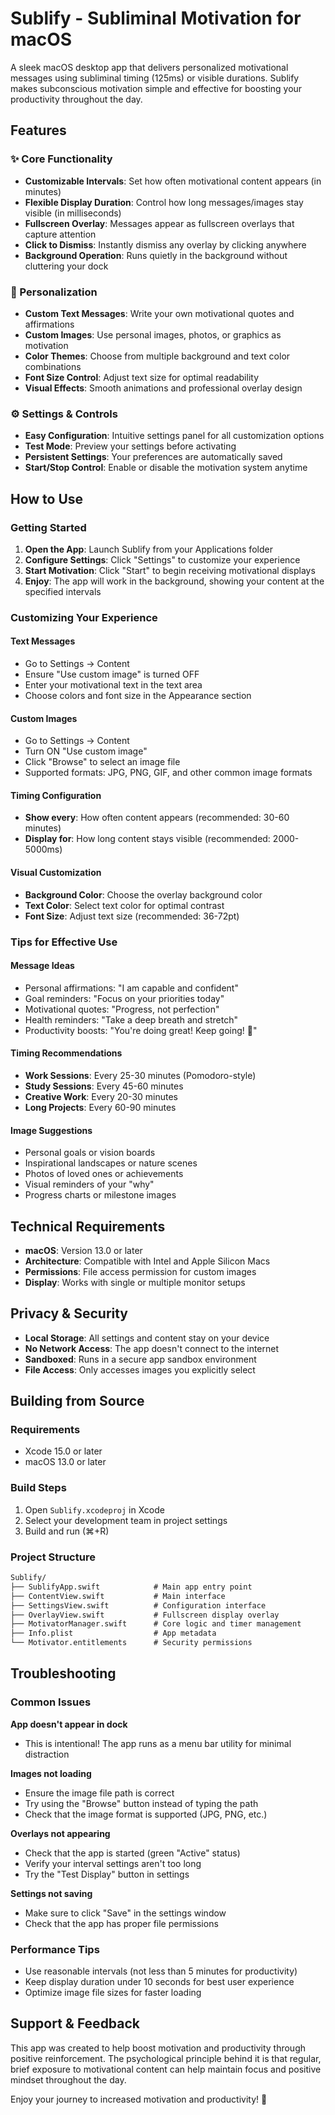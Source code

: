# Sublify - Subliminal Motivation for macOS

A sleek macOS desktop app that delivers personalized motivational messages using subliminal timing (125ms) or visible durations. Sublify makes subconscious motivation simple and effective for boosting your productivity throughout the day.

## Features

### ✨ Core Functionality

- **Customizable Intervals**: Set how often motivational content appears (in minutes)
- **Flexible Display Duration**: Control how long messages/images stay visible (in milliseconds)
- **Fullscreen Overlay**: Messages appear as fullscreen overlays that capture attention
- **Click to Dismiss**: Instantly dismiss any overlay by clicking anywhere
- **Background Operation**: Runs quietly in the background without cluttering your dock

### 🎨 Personalization

- **Custom Text Messages**: Write your own motivational quotes and affirmations
- **Custom Images**: Use personal images, photos, or graphics as motivation
- **Color Themes**: Choose from multiple background and text color combinations
- **Font Size Control**: Adjust text size for optimal readability
- **Visual Effects**: Smooth animations and professional overlay design

### ⚙️ Settings & Controls

- **Easy Configuration**: Intuitive settings panel for all customization options
- **Test Mode**: Preview your settings before activating
- **Persistent Settings**: Your preferences are automatically saved
- **Start/Stop Control**: Enable or disable the motivation system anytime

## How to Use

### Getting Started

1. **Open the App**: Launch Sublify from your Applications folder
2. **Configure Settings**: Click "Settings" to customize your experience
3. **Start Motivation**: Click "Start" to begin receiving motivational displays
4. **Enjoy**: The app will work in the background, showing your content at the specified intervals

### Customizing Your Experience

#### Text Messages
- Go to Settings → Content
- Ensure "Use custom image" is turned OFF
- Enter your motivational text in the text area
- Choose colors and font size in the Appearance section

#### Custom Images
- Go to Settings → Content
- Turn ON "Use custom image"
- Click "Browse" to select an image file
- Supported formats: JPG, PNG, GIF, and other common image formats

#### Timing Configuration
- **Show every**: How often content appears (recommended: 30-60 minutes)
- **Display for**: How long content stays visible (recommended: 2000-5000ms)

#### Visual Customization
- **Background Color**: Choose the overlay background color
- **Text Color**: Select text color for optimal contrast
- **Font Size**: Adjust text size (recommended: 36-72pt)

### Tips for Effective Use

#### Message Ideas

- Personal affirmations: "I am capable and confident"
- Goal reminders: "Focus on your priorities today"
- Motivational quotes: "Progress, not perfection"
- Health reminders: "Take a deep breath and stretch"
- Productivity boosts: "You're doing great! Keep going! 💪"

#### Timing Recommendations

- **Work Sessions**: Every 25-30 minutes (Pomodoro-style)
- **Study Sessions**: Every 45-60 minutes
- **Creative Work**: Every 20-30 minutes
- **Long Projects**: Every 60-90 minutes

#### Image Suggestions

- Personal goals or vision boards
- Inspirational landscapes or nature scenes
- Photos of loved ones or achievements
- Visual reminders of your "why"
- Progress charts or milestone images

## Technical Requirements

- **macOS**: Version 13.0 or later
- **Architecture**: Compatible with Intel and Apple Silicon Macs
- **Permissions**: File access permission for custom images
- **Display**: Works with single or multiple monitor setups

## Privacy & Security

- **Local Storage**: All settings and content stay on your device
- **No Network Access**: The app doesn't connect to the internet
- **Sandboxed**: Runs in a secure app sandbox environment
- **File Access**: Only accesses images you explicitly select

## Building from Source

### Requirements

- Xcode 15.0 or later
- macOS 13.0 or later

### Build Steps

1. Open `Sublify.xcodeproj` in Xcode
2. Select your development team in project settings
3. Build and run (⌘+R)

### Project Structure

```md
Sublify/
├── SublifyApp.swift            # Main app entry point
├── ContentView.swift           # Main interface
├── SettingsView.swift          # Configuration interface
├── OverlayView.swift           # Fullscreen display overlay
├── MotivatorManager.swift      # Core logic and timer management
├── Info.plist                  # App metadata
└── Motivator.entitlements      # Security permissions
```

## Troubleshooting

### Common Issues

**App doesn't appear in dock**

- This is intentional! The app runs as a menu bar utility for minimal distraction

**Images not loading**

- Ensure the image file path is correct
- Try using the "Browse" button instead of typing the path
- Check that the image format is supported (JPG, PNG, etc.)

**Overlays not appearing**

- Check that the app is started (green "Active" status)
- Verify your interval settings aren't too long
- Try the "Test Display" button in settings

**Settings not saving**

- Make sure to click "Save" in the settings window
- Check that the app has proper file permissions

### Performance Tips

- Use reasonable intervals (not less than 5 minutes for productivity)
- Keep display duration under 10 seconds for best user experience
- Optimize image file sizes for faster loading

## Support & Feedback

This app was created to help boost motivation and productivity through positive reinforcement. The psychological principle behind it is that regular, brief exposure to motivational content can help maintain focus and positive mindset throughout the day.

Enjoy your journey to increased motivation and productivity! 🚀
